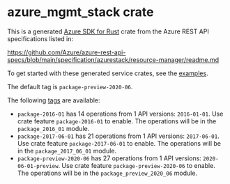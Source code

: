 # azure_mgmt_stack crate

This is a generated [Azure SDK for Rust](https://github.com/Azure/azure-sdk-for-rust) crate from the Azure REST API specifications listed in:

https://github.com/Azure/azure-rest-api-specs/blob/main/specification/azurestack/resource-manager/readme.md

To get started with these generated service crates, see the [examples](https://github.com/Azure/azure-sdk-for-rust/blob/main/services/README.md#examples).

The default tag is `package-preview-2020-06`.

The following [tags](https://github.com/Azure/azure-sdk-for-rust/blob/main/services/tags.md) are available:

- `package-2016-01` has 14 operations from 1 API versions: `2016-01-01`. Use crate feature `package-2016-01` to enable. The operations will be in the `package_2016_01` module.
- `package-2017-06-01` has 21 operations from 1 API versions: `2017-06-01`. Use crate feature `package-2017-06-01` to enable. The operations will be in the `package_2017_06_01` module.
- `package-preview-2020-06` has 27 operations from 1 API versions: `2020-06-01-preview`. Use crate feature `package-preview-2020-06` to enable. The operations will be in the `package_preview_2020_06` module.